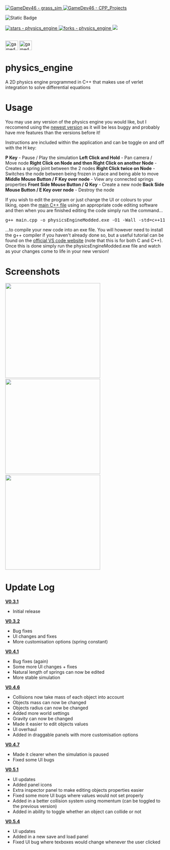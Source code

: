 <a href="https://github.com/GameDev46" title="Go to GitHub repo">
    <img src="https://img.shields.io/static/v1?label=GameDev46&message=|&color=Green&logo=github&style=for-the-badge&labelColor=1f1f22" alt="GameDev46 - grass_sim">
    <img src="https://img.shields.io/badge/Version-0.5.4-green?style=for-the-badge&labelColor=1f1f22&color=Green" alt="GameDev46 - CPP_Projects">
</a>


![Static Badge](https://img.shields.io/badge/--1f1f22?style=for-the-badge&logo=Cplusplus&logoColor=6060ef)
    
<a href="https://github.com/GameDev46/physics_engine/stargazers">
    <img src="https://img.shields.io/github/stars/GameDev46/physics_engine?style=for-the-badge&labelColor=1f1f22" alt="stars - physics_engine">
</a>
<a href="https://github.com/GameDev46/physics_engine/forks">
    <img src="https://img.shields.io/github/forks/GameDev46/physics_engine?style=for-the-badge&labelColor=1f1f22" alt="forks - physics_engine">
</a>
<a href="https://github.com/GameDev46/physics_engine/issues">
    <img src="https://img.shields.io/github/issues/GameDev46/physics_engine?style=for-the-badge&labelColor=1f1f22&color=blue"/>
 </a>

<br>
<br>

<p align="left">
<a href="https://twitter.com/gamedev46" target="blank"><img align="center" src="https://raw.githubusercontent.com/rahuldkjain/github-profile-readme-generator/master/src/images/icons/Social/twitter.svg" alt="gamedev46" height="30" width="40" /></a>
<a href="https://www.youtube.com/c/gamedev46" target="blank"><img align="center" src="https://raw.githubusercontent.com/rahuldkjain/github-profile-readme-generator/master/src/images/icons/Social/youtube.svg" alt="gamedev46" height="30" width="40" /></a>
</p>

# physics_engine

A 2D physics engine programmed in C++ that makes use of verlet integration to solve differential equations

# Usage

You may use any version of the physics engine you would like, but I reccomend using the [newest version](/Physics%20Engine%20V0.5.4) as it will be less buggy and probably have mre features than the versions before it!

Instructions are included within the application and can be toggle on and off with the H key:

**P Key** - Pause / Play the simulation
**Left Click and Hold** - Pan camera / Move node
**Right Click on Node and then Right Click on another Node** - Creates a spring joint between the 2 nodes
**Right Click twice on Node** - Switches the node between being frozen in place and being able to move
**Middle Mouse Button / F Key over node** - View any connected springs properties
**Front Side Mouse Button / Q Key** - Create a new node
**Back Side Mouse Button / E Key over node** - Destroy the node

If you wish to edit the program or just change the UI or colours to your liking, open the [main C++ file](/Physics%20Engine%20V0.5.4/main.cpp) using an appropriate code editing software and then when you are finished editing the code simply run the command...

<pre>g++ main.cpp -o physicsEngineModded.exe -O1 -Wall -std=c++11 -Wno-missing-braces -I include/ -L lib/ -lraylib -lopengl32 -lgdi32 -lwinmm</pre>

...to compile your new code into an exe file. You will however need to install the g++ compiler if you haven't already done so, but a useful tutorial can be found on the [official VS code website](https://code.visualstudio.com/docs/cpp/config-mingw) (note that this is for both C and C++). Once this is done simply run the physicsEngineModded.exe file and watch as your changes come to life in your new version!

# Screenshots

<p>
  <img src="https://github.com/GameDev46/physics_engine/assets/76485006/d313adc0-f2b4-42ff-a223-2bc998def855" height="300">
  &nbsp;
  <img src="https://github.com/GameDev46/physics_engine/assets/76485006/a3265fe3-a8b2-4650-a899-66294f30a7e4" height="300">
  &nbsp;
  <img src="https://github.com/GameDev46/physics_engine/assets/76485006/73c9a05c-dc95-4706-8455-246483210a13" height="300">
</p>

# Update Log

[**V0.3.1**](/Physics%20Engine%20V0.3.1)

- Initial release

[**V0.3.2**](/Physics%20Engine%20V0.3.2)

- Bug fixes
- UI changes and fixes
- More customisation options (spring constant)

[**V0.4.1**](/Physics%20Engine%20V0.4.1)

- Bug fixes (again)
- Some more UI changes + fixes
- Natural length of springs can now be edited
- More stable simulation

[**V0.4.6**](/Physics%20Engine%20V0.4.6)

- Collisions now take mass of each object into account
- Objects mass can now be changed
- Objects radius can now be changed
- Added more world settings
- Gravity can now be changed
- Made it easier to edit objects values
- UI overhaul
- Added in draggable panels with more customisation options

[**V0.4.7**](/Physics%20Engine%20V0.4.7)

- Made it clearer when the simulation is paused
- Fixed some UI bugs

[**V0.5.1**](/Physics%20Engine%20V0.5.1)

- UI updates
- Added panel icons
- Extra inspector panel to make editing objects properties easier
- Fixed some more UI bugs where values would not set properly
- Added in a better collision system using momentum (can be toggled to the previous version)
- Added in ability to toggle whether an object can collide or not

[**V0.5.4**](/Physics%20Engine%20V0.5.4)

- UI updates
- Added in a new save and load panel
- Fixed UI bug where texboxes would change whenever the user clicked

